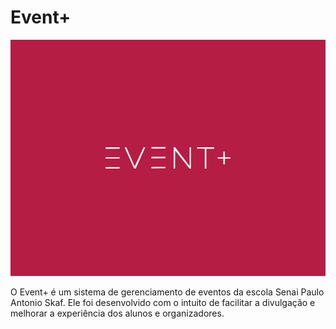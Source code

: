 # Event+ 

<img src='https://github.com/gabrielvictor0/imagens_readme/blob/main/event-plus.png' />

<p> O Event+ é um sistema de gerenciamento de eventos da escola Senai Paulo Antonio Skaf. Ele foi desenvolvido com o intuito de facilitar a divulgação e melhorar a experiência dos alunos e organizadores. </p>
